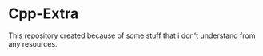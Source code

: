 # Cpp-Extra
This repository created because of some stuff that i don't understand from any resources.
